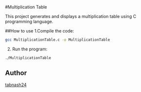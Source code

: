 #Multiplication Table

This project generates and displays a multiplication table using C programming language.

##How to use
1.Compile the code:
```bash
gcc MultiplicationTable.c -o MultiplicationTable
```

2. Run the program:

```bash
./MultiplicationTable
```

## Author
[tabnash24](https://github.com/tabnash24)

